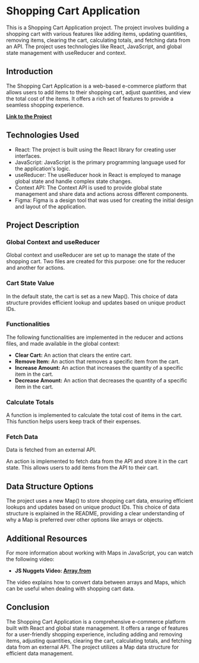 # Shopping Cart Application

This is a Shopping Cart Application project. The project involves building a shopping cart with various features like adding items, updating quantities, removing items, clearing the cart, calculating totals, and fetching data from an API. The project uses technologies like React, JavaScript, and global state management with useReducer and context.

## Introduction

The Shopping Cart Application is a web-based e-commerce platform that allows users to add items to their shopping cart, adjust quantities, and view the total cost of the items. It offers a rich set of features to provide a seamless shopping experience.

**[Link to the Project](https://cart-app-z16o.onrender.com)**

## Technologies Used

- React: The project is built using the React library for creating user interfaces.
- JavaScript: JavaScript is the primary programming language used for the application's logic.
- useReducer: The useReducer hook in React is employed to manage global state and handle complex state changes.
- Context API: The Context API is used to provide global state management and share data and actions across different components.
- Figma: Figma is a design tool that was used for creating the initial design and layout of the application.

## Project Description

### Global Context and useReducer

Global context and useReducer are set up to manage the state of the shopping cart. Two files are created for this purpose: one for the reducer and another for actions.

### Cart State Value

In the default state, the cart is set as a new Map(). This choice of data structure provides efficient lookup and updates based on unique product IDs.

### Functionalities

The following functionalities are implemented in the reducer and actions files, and made available in the global context:

- **Clear Cart:** An action that clears the entire cart.
- **Remove Item:** An action that removes a specific item from the cart.
- **Increase Amount:** An action that increases the quantity of a specific item in the cart.
- **Decrease Amount:** An action that decreases the quantity of a specific item in the cart.

### Calculate Totals

A function is implemented to calculate the total cost of items in the cart. This function helps users keep track of their expenses.

### Fetch Data

Data is fetched from an external API.

An action is implemented to fetch data from the API and store it in the cart state. This allows users to add items from the API to their cart.

## Data Structure Options

The project uses a new Map() to store shopping cart data, ensuring efficient lookups and updates based on unique product IDs. This choice of data structure is explained in the README, providing a clear understanding of why a Map is preferred over other options like arrays or objects.

## Additional Resources

For more information about working with Maps in JavaScript, you can watch the following video:

- **JS Nuggets Video: [Array.from](https://www.youtube.com/watch?v=zg1Bv4xubwo&list=PLnHJACx3NwAfRUcuKaYhZ6T5NRIpzgNGJ&index=11)**

The video explains how to convert data between arrays and Maps, which can be useful when dealing with shopping cart data.

## Conclusion

The Shopping Cart Application is a comprehensive e-commerce platform built with React and global state management. It offers a range of features for a user-friendly shopping experience, including adding and removing items, adjusting quantities, clearing the cart, calculating totals, and fetching data from an external API. The project utilizes a Map data structure for efficient data management.
